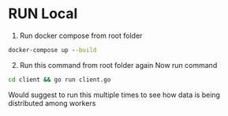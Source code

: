 # RUN Local

1. Run docker compose from root folder
```cmd
docker-compose up --build
```

2. Run this command from root folder again
Now run command
```cmd
cd client && go run client.go
```

Would suggest to run this multiple times to see how data is being distributed among workers
